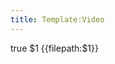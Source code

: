 ```yaml
---
title: Template:Video
---
```


<div data-type="video" data-children="object" data-translate="no">
<span data-name="video" data-children="boolean" class="hidden">true</span>
<span data-name="filename" data-children="string" class="hidden">$1</span>
<span data-name="filepath" data-children="string" class="hidden">{{filepath:$1}}</span>
</div>

